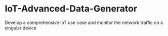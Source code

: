 # IoT-Advanced-Data-Generator
Develop a comprehensive IoT use case and monitor the network traffic on a singular device

